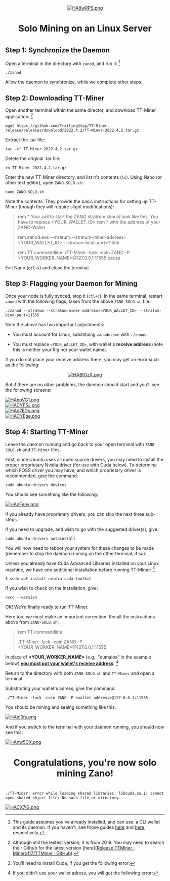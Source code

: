 <div>
<div align=center>
<a href="https://freeimage.host/"><img src="https://iili.io/HA8wRPS.png" alt="HA8wRPS.png" border="0" /></a>
<h1>Solo Mining on an Linux Server<h1>
</div>

## Step 1: Synchronize the Daemon

Open a terminal in the directory with `zanod`, and run it: [^1]

```
./zanod
```

Allow the daemon to synchronize, while we complete other steps.

## Step 2: Downloading TT-Miner

Open another terminal within the same director, and download TT-Miner application: [^2]

```
wget https://github.com/TrailingStop/TT-Miner-release/releases/download/2022.4.2/TT-Miner-2022.4.2.tar.gz
```

Extract the .tar file:

```
tar -xf TT-Miner-2022.4.2.tar.gz
```

Delete the original .tar file:

```
rm TT-Miner-2022.4.2.tar.gz
```

Enter the new TT-Miner directory, and list it's contents (`ls`). Using Nano (or other text editor), open `ZANO-SOLO.sh`:

```
nano ZANO-SOLO.sh
```

Note the contents. They provide the basic instructions for setting up TT-Miner (though they will require slight modifications):

> rem * Your call to start the ZANO stratrum should look like this. You have to replace <YOUR_WALLET_ID>
> rem * with the address of your ZANO-Wallet
> 
> rem zanod.exe --stratum --stratum-miner-address=<YOUR_WALLET_ID> --stratum-bind-port=11555
> 
> rem TT commandline
> ./TT-Miner -luck -coin ZANO -P <YOUR_WORKER_NAME>@127.0.0.1:11555
> pause

Exit Nano (`ctl+x`) and close the terminal.

## Step 3: Flagging your Daemon for Mining

Once your node is fully synced, stop it (`ctl+c`). In the same terminal, restart `zanod`  with the following flags, taken from the above `ZANO-SOLO.sh` file:

```
./zanod --stratum --stratum-miner-address=<YOUR_WALLET_ID> --stratum-bind-port=11555
```

Note the above has two important adjustments:

- You must account for Linux, substituing `zanode.exe` with `./zanod`. 

- You must replace `<YOUR_WALLET_ID>`, with wallet's **receive address** (note this is neither your Rig nor your wallet name).

If you do not place your receive address there, you may get an error such as the following:

<div>
<div align=center>
<a href="https://freeimage.host/"><img src="https://iili.io/HABtOzX.png" alt="HABtOzX.png" border="0" /></a>
</div>

<div>
<div align=center>

</div>

But if there are no other problems, the daemon should start and you'll see the following screens:

<div>
<a href="https://freeimage.host/"><img src="https://iili.io/HAnpVG1.png" alt="HAnpVG1.png" border="0" /></a>
</div>

<div>
<a href="https://freeimage.host/"><img src="https://iili.io/HACYF5J.png" alt="HACYF5J.png" border="0" /></a>
</div>

<div>
<a href="https://freeimage.host/"><img src="https://iili.io/HAo7EDx.png" alt="HAo7EDx.png" border="0" /></a></div>

<div>
<a href="https://freeimage.host/"><img src="https://iili.io/HACYEge.png" alt="HACYEge.png" border="0" /></a>
</div>

## Step 4: Starting TT-Miner

Leave the daemon running and go back to your open terminal with `ZANO-SOLO.sh` and `TT-Miner` files. 

First, since Ubuntu uses all open source drivers, you may need to install the proper proprietary Nvidia driver (for use with Cuda below). To determine which FOSS driver you may have, and which proprietary driver is recommended, give the command:

```
sudo ubuntu-drivers devices
```

You should see something like the following:

<div>
<a href="https://freeimage.host/"><img src="https://iili.io/HAnFeov.png" alt="HAnFeov.png" border="0" /></a>
</div>

If you already have proprietary drivers, you can skip the next three sub-steps.

If you need to upgrade, and wish to go with the suggested driver(s), give:

```
sudo ubuntu-drivers autoinstall
```

You will now need to reboot your system for these changes to be made (remember to stop the daemon running on the other terminal, if so).

Unless you already have Cuda Advanced Libraries installed on your Linux machine, we have one additional installation before running TT-Miner: [^3]

```
$ sudo apt install nvidia-cuda-toolkit
```

If you wish to check on the installation, give:

```
nvcc --version
```

OK! We're finally ready to run TT-Miner.

Here too, we must make an important correction. Recall the instructions above from `ZANO-SOLO.sh`: 

> rem TT commandline
> 
> .TT-Miner -luck -coin ZANO -P <YOUR_WORKER_NAME>@127.0.0.1:11555

In place of **<YOUR_WORKER_NAME>** (e.g., "eumaios" in the example below) **<u>you must put your wallet's receive address</u>**. [^4] 

Return to the directory with both `ZANO-SOLO.sh` and `TT-Miner` and open a terminal. 

Substituting your wallet's adress, give the command: 

```
./TT-Miner -luck -coin ZANO -P <wallet_address>@127.0.0.1:11555
```

You should be mining and seeing something like this:

<div>
<a href="https://freeimage.host/"><img src="https://iili.io/HAnj3fs.png" alt="HAnj3fs.png" border="0" /></a>
</div>

And if you switch to the terminal with your daemon running, you should now see this:

<div>
<a href="https://freeimage.host/"><img src="https://iili.io/HAnw5CX.png" alt="HAnw5CX.png" border="0" /></a>
</div>

<div>
<div align=center>
<h1>Congratulations, you're now solo mining Zano!<h1>
</div>

[^1]: This guide assumes you've already installed, and can use. a CLI wallet and its daemon. If you haven't, see those guides [here](https://docs.zano.org/docs/install-a-zano-cli-wallet-ubuntu) and [here](https://docs.zano.org/docs/using-a-zano-cli-wallet), respectively.  

[^2]: Although still the lestest version, it is from 2019. You may need to search their Github for the latest version [here]([Release TTMiner · Minerx117/TTMiner · GitHub](https://github.com/Minerx117/TTMiner/releases/tag/v2.2.5)).

[^3]: You'll need to install Cuda, if you get the following error:

`./TT-Miner: error while loading shared libraries: libcuda.so.1: cannot open shared object file: No such file or directory.`



[^4]: If you didn't use your wallet adress, you will get the following error:

<div>
<a href="https://freeimage.host/"><img src="https://iili.io/HACX7iG.png" alt="HACX7iG.png" border="0" /></a>
</div>
